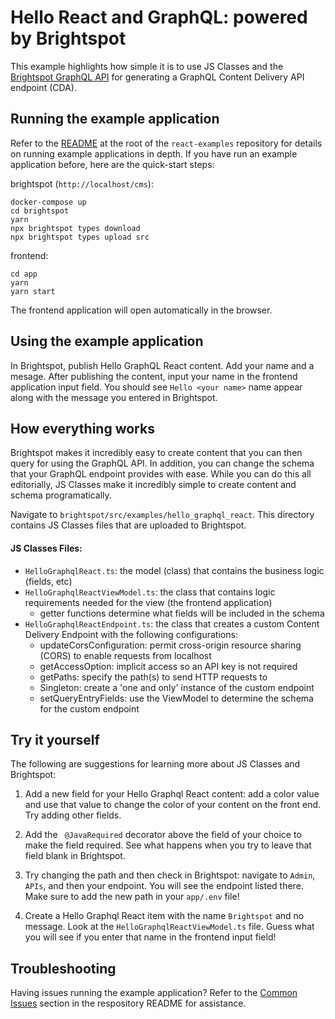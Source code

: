 # Hello React and GraphQL: powered by Brightspot

This example highlights how simple it is to use JS Classes and the [Brightspot GraphQL API](https://www.brightspot.com/documentation/brightspot-cms-developer-guide/latest/graphql-api) for generating a GraphQL Content Delivery API endpoint (CDA).

## Running the example application

Refer to the [README](/README.md) at the root of the `react-examples` repository for details on running example applications in depth. If you have run an example application before, here are the quick-start steps:

brightspot (`http://localhost/cms`):

```
docker-compose up
cd brightspot
yarn
npx brightspot types download
npx brightspot types upload src

```

frontend:

```
cd app
yarn
yarn start
```

The frontend application will open automatically in the browser.

## Using the example application

In Brightspot, publish Hello GraphQL React content. Add your name and a mesage. After publishing the content, input your name in the frontend application input field. You should see `Hello <your name>` name appear along with the message you entered in Brightspot.

## How everything works

Brightspot makes it incredibly easy to create content that you can then query for using the GraphQL API. In addition, you can change the schema that your GraphQL endpoint provides with ease. While you can do this all editorially, JS Classes make it incredibly simple to create content and schema programatically.

Navigate to `brightspot/src/examples/hello_graphql_react`. This directory contains JS Classes files that are uploaded to Brightspot.

#### JS Classes Files:

- `HelloGraphqlReact.ts`: the model (class) that contains the business logic (fields, etc)
- `HelloGraphqlReactViewModel.ts`: the class that contains logic requirements needed for the view (the frontend application)
  - getter functions determine what fields will be included in the schema
- `HelloGraphqlReactEndpoint.ts`: the class that creates a custom Content Delivery Endpoint with the following configurations:
  - updateCorsConfiguration: permit cross-origin resource sharing (CORS) to enable requests from localhost
  - getAccessOption: implicit access so an API key is not required
  - getPaths: specify the path(s) to send HTTP requests to
  - Singleton: create a 'one and only' instance of the custom endpoint
  - setQueryEntryFields: use the ViewModel to determine the schema for the custom endpoint

## Try it yourself

The following are suggestions for learning more about JS Classes and Brightspot:

1. Add a new field for your Hello Graphql React content: add a color value and use that value to change the color of your content on the front end. Try adding other fields.

2. Add the ` @JavaRequired` decorator above the field of your choice to make the field required. See what happens when you try to leave that field blank in Brightspot.

3. Try changing the path and then check in Brightspot: navigate to `Admin`, `APIs`, and then your endpoint. You will see the endpoint listed there. Make sure to add the new path in your `app/.env` file!

4. Create a Hello Graphql React item with the name `Brightspot` and no message. Look at the `HelloGraphqlReactViewModel.ts` file. Guess what you will see if you enter that name in the frontend input field!

## Troubleshooting

Having issues running the example application? Refer to the [Common Issues](/README.md) section in the respository README for assistance.

